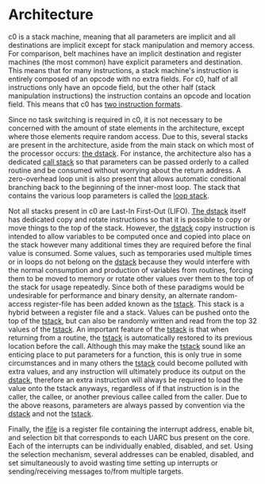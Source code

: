 # Architecture

c0 is a stack machine, meaning that all parameters are implicit and all destinations are implicit except for stack manipulation and memory access. For comparison, belt machines have an implicit destination and register machines (the most common) have explicit parameters and destination. This means that for many instructions, a stack machine's instruction is entirely composed of an opcode with no extra fields. For c0, half of all instructions only have an opcode field, but the other half (stack manipulation instructions) the instruction contains an opcode and location field. This means that c0 has [two instruction formats](instruction_reference.md).

Since no task switching is required in c0, it is not necessary to be concerned with the amount of state elements in the architecture, except where those elements require random access. Due to this, several stacks are present in the architecture, aside from the main stack on which most of the processor occurs: [the dstack](architecture/dstack.md). For instance, the architecture also has a dedicated [call stack](architecture/cstack.md) so that parameters can be passed orderly to a called routine and be consumed without worrying about the return address. A zero-overhead loop unit is also present that allows automatic conditional branching back to the beginning of the inner-most loop. The stack that contains the various loop parameters is called the [loop stack](architecture/lstack.md).

Not all stacks present in c0 are Last-In First-Out (LIFO). [The dstack](architecture/dstack.md) itself has dedicated copy and rotate instructions so that it is possible to copy or move things to the top of the stack. However, the [dstack](architecture/dstack.md) copy instruction is intended to allow variables to be computed once and copied into place on the stack however many additional times they are required before the final value is consumed. Some values, such as temporaries used multiple times or in loops do not belong on the [dstack](architecture/dstack.md) because they would interfere with the normal consumption and production of variables from routines, forcing them to be moved to memory or rotate other values over them to the top of the stack for usage repeatedly. Since both of these paradigms would be undesirable for performance and binary density, an alternate random-access register-file has been added known as the [tstack](architecture/tstack.md). This stack is a hybrid between a register file and a stack. Values can be pushed onto the top of the [tstack](architecture/tstack.md), but can also be randomly written and read from the top 32 values of the [tstack](architecture/tstack.md). An important feature of the [tstack](architecture/tstack.md) is that when returning from a routine, the [tstack](architecture/tstack.md) is automatically restored to its previous location before the call. Although this may make the [tstack](architecture/tstack.md) sound like an enticing place to put parameters for a function, this is only true in some circumstances and in many others the [tstack](architecture/tstack.md) could become polluted with extra values, and any instruction will ultimately produce its output on the [dstack](architecture/dstack.md), therefore an extra instruction will always be required to load the value onto the tstack anyways, regardless of if that instruction is in the caller, the callee, or another previous callee called from the caller. Due to the above reasons, parameters are always passed by convention via the [dstack](architecture/dstack.md) and not the [tstack](architecture/tstack.md).

Finally, the [ifile](architecture/ifile.md) is a register file containing the interrupt address, enable bit, and selection bit that corresponds to each UARC bus present on the core. Each of the interrupts can be individually enabled, disabled, and set. Using the selection mechanism, several addresses can be enabled, disabled, and set simultaneously to avoid wasting time setting up interrupts or sending/receiving messages to/from multiple targets.
